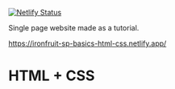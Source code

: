 [![Netlify Status](https://api.netlify.com/api/v1/badges/307b5cc1-956d-4537-926e-15b872ea1aeb/deploy-status)](https://app.netlify.com/sites/ironfruit-sp-basics-html-css/deploys)

Single page website made as a tutorial. 

https://ironfruit-sp-basics-html-css.netlify.app/

# HTML + CSS
